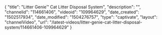 {
    "title": "Litter Genie&trade; Cat Litter Disposal System",
    "description": "",
    "channelid": "114661406",
    "videoid": "109964629",
    "date_created": "1502517934",
    "date_modified": "1504276757",
    "type": "captivate",
    "layout": "channelVideo",
    "url": "\/latest-videos\/litter-genie-cat-litter-disposal-system\/114661406-109964629"
}